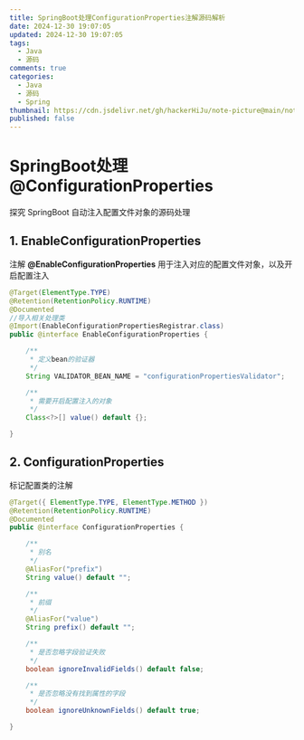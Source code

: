 ```yaml
---
title: SpringBoot处理ConfigurationProperties注解源码解析
date: 2024-12-30 19:07:05
updated: 2024-12-30 19:07:05
tags:
  - Java
  - 源码
comments: true
categories:
  - Java
  - 源码
  - Spring
thumbnail: https://cdn.jsdelivr.net/gh/hackerHiJu/note-picture@main/note-picture/%25E5%25A4%25A9%25E7%25A9%25BA.png
published: false
---
```


# SpringBoot处理@ConfigurationProperties

探究 SpringBoot 自动注入配置文件对象的源码处理

## 1. EnableConfigurationProperties

注解 **@EnableConfigurationProperties** 用于注入对应的配置文件对象，以及开启配置注入

```java
@Target(ElementType.TYPE)
@Retention(RetentionPolicy.RUNTIME)
@Documented
//导入相关处理类
@Import(EnableConfigurationPropertiesRegistrar.class)
public @interface EnableConfigurationProperties {

	/**
	 * 定义bean的验证器
	 */
	String VALIDATOR_BEAN_NAME = "configurationPropertiesValidator";

	/**
	 * 需要开启配置注入的对象
	 */
	Class<?>[] value() default {};

}
```

## 2. ConfigurationProperties

标记配置类的注解

```java
@Target({ ElementType.TYPE, ElementType.METHOD })
@Retention(RetentionPolicy.RUNTIME)
@Documented
public @interface ConfigurationProperties {

	/**
	 * 别名
	 */
	@AliasFor("prefix")
	String value() default "";

	/**
	 * 前缀
	 */
	@AliasFor("value")
	String prefix() default "";

	/**
	 * 是否忽略字段验证失败
	 */
	boolean ignoreInvalidFields() default false;

	/**
	 * 是否忽略没有找到属性的字段
	 */
	boolean ignoreUnknownFields() default true;

}
```

